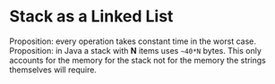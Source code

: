 # Stack as a Linked List

Proposition: every operation takes constant time in the worst case.
Proposition: in Java a stack with __N__ items uses `~40*N` bytes. This only accounts for the memory for the stack not for the memory the strings themselves will require.
